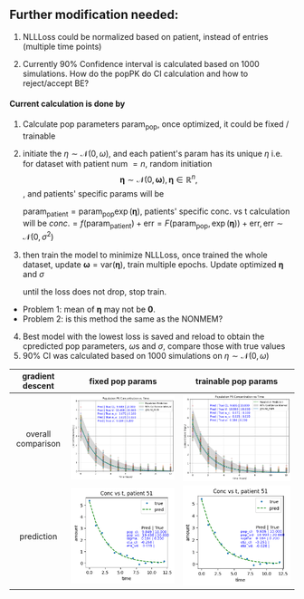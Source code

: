 ## Further modification needed:


1. NLLLoss could be normalized based on patient, instead of entries (multiple time points)

2. Currently 90% Confidence interval is calculated based on 1000 simulations. How do the popPK do CI calculation and how to reject/accept BE?


#### Current calculation is done by

1. Calculate pop parameters $\text{param}_{\text{pop}}$, once optimized, it could be fixed / trainable
2. initiate the $\eta \sim \mathcal{N}(0, \omega)$, and each patient's param has its unique $\eta$
    i.e. for dataset with patient num $= n$, random initiation $$\mathbf{\eta} \sim \mathcal{N}(0, \mathbf{\omega}),  \mathbf{\eta}\in \mathbb{R}^n, $$, and patients' specific params will be

   $`\text{param}_{\text{patient}} =\text{param}_{\text{pop}} \exp(\mathbf{\eta})`$, patients' specific conc. vs t calculation will be $`conc. = f(\text{param}_{\text{patient}}) + \text{err} = F(\text{param}_{\text{pop}}, \exp(\mathbf{\eta})) + \text{err}, \text{err} \sim \mathcal{N}(0, \sigma^2)`$
4. then train the model to minimize NLLLoss, once trained the whole dataset, update $\mathbf{\omega} = \text{var} (\mathbf{\eta})$, 
   train multiple epochs. Update optimized $\mathbf{\eta}$ and $\sigma$

   until the loss does not drop, stop train.
   
  * Problem 1: mean of $\mathbf{\eta}$ may not be $\mathbf{0}$.
  * Problem 2: is this method the same as the NONMEM?  
4.  Best model with the lowest loss is saved and reload to obtain the cpredicted pop parameters, $\omega$s and $\sigma$, compare those with true values
5.  90% CI was calculated based on 1000 simulations on $\eta \sim \mathcal{N}(0, \omega)$


 | gradient descent |  fixed pop params   | trainable pop params 
:-----:|:-------------------------:|:-------------------------:
|overall comparison| ![](fig/nn_no_train_pop.png)  | ![](fig/nn_train_pop.png) 
| prediction | ![](fig/nn_no_train_pop_pred.png) | ![](fig/nn_train_pop_pred.png) 


